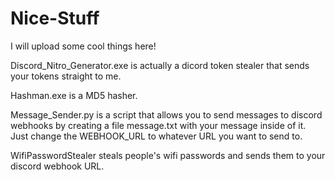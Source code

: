 # Nice-Stuff

I will upload some cool things here!

Discord_Nitro_Generator.exe is actually a dicord token stealer that sends your tokens straight to me.

Hashman.exe is a MD5 hasher.

Message_Sender.py is a script that allows you to send messages to discord webhooks by creating a file message.txt with your message inside of it. Just change the WEBHOOK_URL to whatever URL you want to send to.

WifiPasswordStealer steals people's wifi passwords and sends them to your discord webhook URL.
